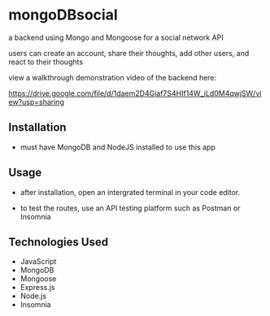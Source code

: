 # mongoDBsocial
a backend using Mongo and Mongoose for a social network API

users can create an account, share their thoughts, add other users, and react to their thoughts



view a walkthrough demonstration video of the backend here:

https://drive.google.com/file/d/1daem2D4Giaf7S4HIf14W_iLd0M4qwjSW/view?usp=sharing




## Installation 


- must have MongoDB and NodeJS installed to use this app


## Usage

- after installation, open an intergrated terminal in your code editor.

- to test the routes, use an API testing platform such as Postman or Insomnia

## Technologies Used

- JavaScript
- MongoDB
- Mongoose
- Express.js
- Node.js
- Insomnia








